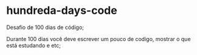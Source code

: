 # hundreda-days-code
Desafio de 100 dias de código; 

Durante 100 dias você deve escrever um pouco de codigo, mostrar o que está estudando e etc;
